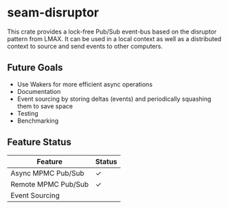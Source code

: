 # seam-disruptor

This crate provides a lock-free Pub/Sub event-bus based on the disruptor pattern from LMAX. It can be used in a local context as well as a distributed context to source and send events to other computers.

## Future Goals

- Use Wakers for more efficient async operations
- Documentation
- Event sourcing by storing deltas (events) and periodically squashing them to save space
- Testing
- Benchmarking

## Feature Status

| Feature                                             	| Status 	|
|-----------------------------------------------------	|--------	|
| Async MPMC Pub/Sub 	                                |     ✓  	|
| Remote MPMC Pub/Sub 	                                |     ✓  	|
| Event Sourcing                                        |       	|